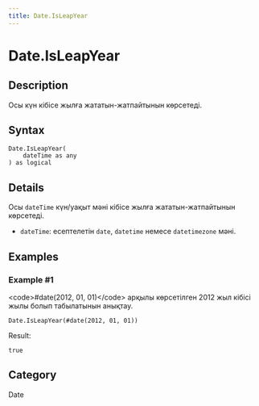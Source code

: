 ```yaml
---
title: Date.IsLeapYear
---
```


# Date.IsLeapYear


## Description

Осы күн кібісе жылға жататын-жатпайтынын көрсетеді.


## Syntax

```powerquery
Date.IsLeapYear(
    dateTime as any
) as logical
```


## Details

Осы <code>dateTime</code> күн/уақыт мәні кібісе жылға жататын-жатпайтынын көрсетеді.  <ul>        <li><code>dateTime</code>: есептелетін <code>date</code>, <code>datetime</code> немесе <code>datetimezone</code> мәні.</li>      </ul>


## Examples

### Example #1 
&lt;code&gt;#date(2012, 01, 01)&lt;/code&gt; арқылы көрсетілген 2012 жыл кібісі жылы болып табылатынын анықтау.
```powerquery
Date.IsLeapYear(#date(2012, 01, 01))
```

Result: 
```powerquery
true
```




## Category
Date
